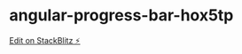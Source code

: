 # angular-progress-bar-hox5tp

[Edit on StackBlitz ⚡️](https://stackblitz.com/edit/angular-progress-bar-hox5tp)